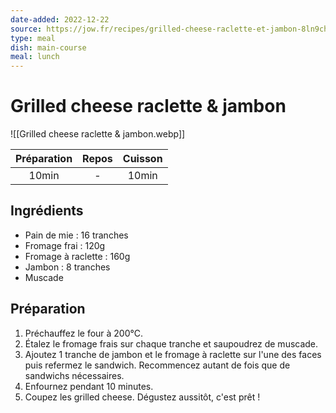 ```yaml
---
date-added: 2022-12-22
source: https://jow.fr/recipes/grilled-cheese-raclette-et-jambon-8ln9chy9bbese827130t
type: meal
dish: main-course
meal: lunch
---
```


# Grilled cheese raclette & jambon

![[Grilled cheese raclette & jambon.webp]]

| Préparation | Repos | Cuisson |
|:-----------:|:-----:|:-------:|
|    10min    |   -   |  10min  |

## Ingrédients

- Pain de mie : 16 tranches
- Fromage frai : 120g
- Fromage à raclette : 160g
- Jambon : 8 tranches
- Muscade

## Préparation

1. Préchauffez le four à 200°C.
2. Étalez le fromage frais sur chaque tranche et saupoudrez de muscade.
3. Ajoutez 1 tranche de jambon et le fromage à raclette sur l'une des faces puis refermez le sandwich. Recommencez autant de fois que de sandwichs nécessaires.
4. Enfournez pendant 10 minutes.
6. Coupez les grilled cheese. Dégustez aussitôt, c'est prêt !
